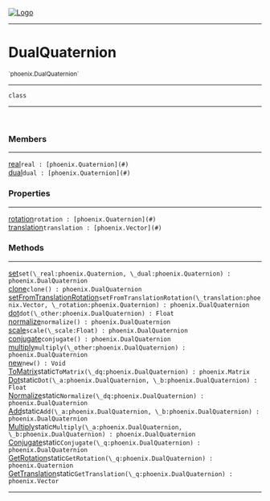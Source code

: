 
[![Logo](../../images/logo.png)](../../api/index.html)

---



<h1>DualQuaternion</h1>
<small>`phoenix.DualQuaternion`</small>



---

`class`

---

&nbsp;
&nbsp;



<h3>Members</h3> <hr/><span class="member apipage">
                <a name="real"><a class="lift" href="#real">real</a></a><code class="signature apipage">real : [phoenix.Quaternion](#)</code><br/></span>
            <span class="small_desc_flat"></span><span class="member apipage">
                <a name="dual"><a class="lift" href="#dual">dual</a></a><code class="signature apipage">dual : [phoenix.Quaternion](#)</code><br/></span>
            <span class="small_desc_flat"></span>



<h3>Properties</h3> <hr/><span class="member apipage">
                <a name="rotation"><a class="lift" href="#rotation">rotation</a></a><code class="signature apipage">rotation : [phoenix.Quaternion](#)</code><br/></span>
            <span class="small_desc_flat"></span><span class="member apipage">
                <a name="translation"><a class="lift" href="#translation">translation</a></a><code class="signature apipage">translation : [phoenix.Vector](#)</code><br/></span>
            <span class="small_desc_flat"></span>



<h3>Methods</h3> <hr/><span class="method apipage">
            <a name="set"><a class="lift" href="#set">set</a></a><code class="signature apipage">set(\_real:phoenix.Quaternion<span></span>, \_dual:phoenix.Quaternion<span></span>) : phoenix.DualQuaternion</code><br/><span class="small_desc_flat"></span>
        </span>
    <span class="method apipage">
            <a name="clone"><a class="lift" href="#clone">clone</a></a><code class="signature apipage">clone() : phoenix.DualQuaternion</code><br/><span class="small_desc_flat"></span>
        </span>
    <span class="method apipage">
            <a name="setFromTranslationRotation"><a class="lift" href="#setFromTranslationRotation">setFromTranslationRotation</a></a><code class="signature apipage">setFromTranslationRotation(\_translation:phoenix.Vector<span></span>, \_rotation:phoenix.Quaternion<span></span>) : phoenix.DualQuaternion</code><br/><span class="small_desc_flat"></span>
        </span>
    <span class="method apipage">
            <a name="dot"><a class="lift" href="#dot">dot</a></a><code class="signature apipage">dot(\_other:phoenix.DualQuaternion<span></span>) : Float</code><br/><span class="small_desc_flat"></span>
        </span>
    <span class="method apipage">
            <a name="normalize"><a class="lift" href="#normalize">normalize</a></a><code class="signature apipage">normalize() : phoenix.DualQuaternion</code><br/><span class="small_desc_flat"></span>
        </span>
    <span class="method apipage">
            <a name="scale"><a class="lift" href="#scale">scale</a></a><code class="signature apipage">scale(\_scale:Float<span></span>) : phoenix.DualQuaternion</code><br/><span class="small_desc_flat"></span>
        </span>
    <span class="method apipage">
            <a name="conjugate"><a class="lift" href="#conjugate">conjugate</a></a><code class="signature apipage">conjugate() : phoenix.DualQuaternion</code><br/><span class="small_desc_flat"></span>
        </span>
    <span class="method apipage">
            <a name="multiply"><a class="lift" href="#multiply">multiply</a></a><code class="signature apipage">multiply(\_other:phoenix.DualQuaternion<span></span>) : phoenix.DualQuaternion</code><br/><span class="small_desc_flat"></span>
        </span>
    <span class="method apipage">
            <a name="new"><a class="lift" href="#new">new</a></a><code class="signature apipage">new() : Void</code><br/><span class="small_desc_flat"></span>
        </span>
    <span class="method apipage">
            <a name="ToMatrix"><a class="lift" href="#ToMatrix">ToMatrix</a></a><span class="inline-block static">static</span><code class="signature apipage">ToMatrix(\_dq:phoenix.DualQuaternion<span></span>) : phoenix.Matrix</code><br/><span class="small_desc_flat"></span>
        </span>
    <span class="method apipage">
            <a name="Dot"><a class="lift" href="#Dot">Dot</a></a><span class="inline-block static">static</span><code class="signature apipage">Dot(\_a:phoenix.DualQuaternion<span></span>, \_b:phoenix.DualQuaternion<span></span>) : Float</code><br/><span class="small_desc_flat"></span>
        </span>
    <span class="method apipage">
            <a name="Normalize"><a class="lift" href="#Normalize">Normalize</a></a><span class="inline-block static">static</span><code class="signature apipage">Normalize(\_dq:phoenix.DualQuaternion<span></span>) : phoenix.DualQuaternion</code><br/><span class="small_desc_flat"></span>
        </span>
    <span class="method apipage">
            <a name="Add"><a class="lift" href="#Add">Add</a></a><span class="inline-block static">static</span><code class="signature apipage">Add(\_a:phoenix.DualQuaternion<span></span>, \_b:phoenix.DualQuaternion<span></span>) : phoenix.DualQuaternion</code><br/><span class="small_desc_flat"></span>
        </span>
    <span class="method apipage">
            <a name="Multiply"><a class="lift" href="#Multiply">Multiply</a></a><span class="inline-block static">static</span><code class="signature apipage">Multiply(\_a:phoenix.DualQuaternion<span></span>, \_b:phoenix.DualQuaternion<span></span>) : phoenix.DualQuaternion</code><br/><span class="small_desc_flat"></span>
        </span>
    <span class="method apipage">
            <a name="Conjugate"><a class="lift" href="#Conjugate">Conjugate</a></a><span class="inline-block static">static</span><code class="signature apipage">Conjugate(\_q:phoenix.DualQuaternion<span></span>) : phoenix.DualQuaternion</code><br/><span class="small_desc_flat"></span>
        </span>
    <span class="method apipage">
            <a name="GetRotation"><a class="lift" href="#GetRotation">GetRotation</a></a><span class="inline-block static">static</span><code class="signature apipage">GetRotation(\_q:phoenix.DualQuaternion<span></span>) : phoenix.Quaternion</code><br/><span class="small_desc_flat"></span>
        </span>
    <span class="method apipage">
            <a name="GetTranslation"><a class="lift" href="#GetTranslation">GetTranslation</a></a><span class="inline-block static">static</span><code class="signature apipage">GetTranslation(\_q:phoenix.DualQuaternion<span></span>) : phoenix.Vector</code><br/><span class="small_desc_flat"></span>
        </span>
    





---

&nbsp;
&nbsp;
&nbsp;
&nbsp;